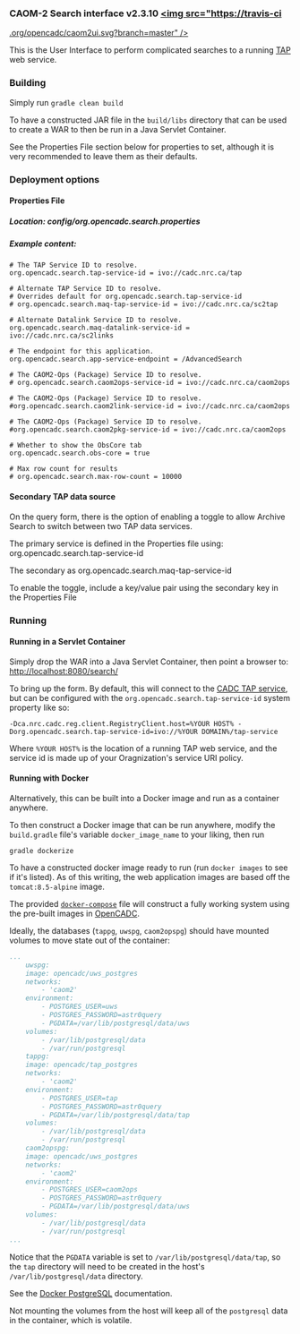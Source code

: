 ### CAOM-2 Search interface v2.3.10 <a href="https://travis-ci.org/opencadc/caom2ui"><img src="https://travis-ci
.org/opencadc/caom2ui.svg?branch=master" /></a>

This is the User Interface to perform complicated searches to a running [TAP](http://www.ivoa.net/documents/TAP/) web service.

### Building

Simply run
`gradle clean build`

To have a constructed JAR file in the `build/libs` directory that can be used to create a WAR to then be run in a Java Servlet Container.

See the Properties File section below for properties to set, although it is very recommended to leave
them as their defaults.

### Deployment options
#### Properties File
##### Location: config/org.opencadc.search.properties

##### Example content:
```
# The TAP Service ID to resolve.
org.opencadc.search.tap-service-id = ivo://cadc.nrc.ca/tap

# Alternate TAP Service ID to resolve.
# Overrides default for org.opencadc.search.tap-service-id
# org.opencadc.search.maq-tap-service-id = ivo://cadc.nrc.ca/sc2tap

# Alternate Datalink Service ID to resolve.
org.opencadc.search.maq-datalink-service-id = ivo://cadc.nrc.ca/sc2links

# The endpoint for this application. 
org.opencadc.search.app-service-endpoint = /AdvancedSearch

# The CAOM2-Ops (Package) Service ID to resolve.
# org.opencadc.search.caom2ops-service-id = ivo://cadc.nrc.ca/caom2ops

# The CAOM2-Ops (Package) Service ID to resolve.
#org.opencadc.search.caom2link-service-id = ivo://cadc.nrc.ca/caom2ops

# The CAOM2-Ops (Package) Service ID to resolve.
#org.opencadc.search.caom2pkg-service-id = ivo://cadc.nrc.ca/caom2ops

# Whether to show the ObsCore tab
org.opencadc.search.obs-core = true

# Max row count for results
# org.opencadc.search.max-row-count = 10000
```

#### Secondary TAP data source
On the query form, there is the option of enabling a toggle to allow Archive Search to switch between two TAP data services.

The primary service is defined in the Properties file using:
org.opencadc.search.tap-service-id

The secondary as
org.opencadc.search.maq-tap-service-id

To enable the toggle, include a key/value pair using the secondary key in the Properties File


### Running

#### Running in a Servlet Container
Simply drop the WAR into a Java Servlet Container, then point a browser to:
[http://localhost:8080/search/](http://localhost:8080/search/)

To bring up the form.  By default, this will connect to the [CADC TAP service](http://www.cadc-ccda.hia-iha.nrc-cnrc.gc.ca/tap), but can be configured with the `org.opencadc.search.tap-service-id` system property like so:

`-Dca.nrc.cadc.reg.client.RegistryClient.host=%YOUR HOST% -Dorg.opencadc.search.tap-service-id=ivo://%YOUR DOMAIN%/tap-service`

Where `%YOUR HOST%` is the location of a running TAP web service, and the service id is made up of your Oragnization's service URI policy.

#### Running with Docker

Alternatively, this can be built into a Docker image and run as a container anywhere.

To then construct a Docker image that can be run anywhere, modify the `build.gradle` file's variable `docker_image_name` to your liking, then run

`gradle dockerize`

To have a constructed docker image ready to run (run `docker images` to see if it's listed).  As of this writing, the web application images are based off the `tomcat:8.5-alpine` image.

The provided [`docker-compose`](docker-compose.yml) file will construct a fully working system using the pre-built images in [OpenCADC](https://hub.docker.com/r/opencadc/).

Ideally, the databases (`tappg`, `uwspg`, `caom2opspg`) should have mounted volumes to move state out of the container:

```YAML
...
    uwspg:
    image: opencadc/uws_postgres
    networks:
        - 'caom2'
    environment:
        - POSTGRES_USER=uws
        - POSTGRES_PASSWORD=astr0query
        - PGDATA=/var/lib/postgresql/data/uws
    volumes:
        - /var/lib/postgresql/data
        - /var/run/postgresql
    tappg:
    image: opencadc/tap_postgres
    networks:
        - 'caom2'
    environment:
        - POSTGRES_USER=tap
        - POSTGRES_PASSWORD=astr0query
        - PGDATA=/var/lib/postgresql/data/tap
    volumes:
        - /var/lib/postgresql/data
        - /var/run/postgresql
    caom2opspg:
    image: opencadc/uws_postgres
    networks:
        - 'caom2'
    environment:
        - POSTGRES_USER=caom2ops
        - POSTGRES_PASSWORD=astr0query
        - PGDATA=/var/lib/postgresql/data/uws
    volumes:
        - /var/lib/postgresql/data
        - /var/run/postgresql
...
```

Notice that the `PGDATA` variable is set to `/var/lib/postgresql/data/tap`, so the `tap` directory will need to be created in the host's `/var/lib/postgresql/data` directory.

See the [Docker PostgreSQL](https://hub.docker.com/_/postgres) documentation.

Not mounting the volumes from the host will keep all of the `postgresql` data in the container, which is volatile.
